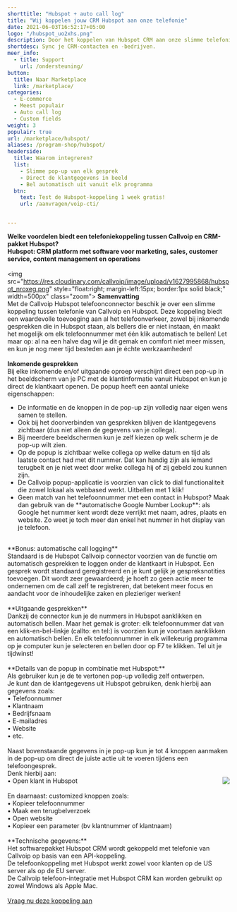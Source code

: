 ```yaml
---
shorttitle: "Hubspot + auto call log"
title: "Wij koppelen jouw CRM Hubspot aan onze telefonie"
date: 2021-06-03T16:52:17+05:00
logo: "/hubspot_uo2xhs.png"
description: Door het koppelen van Hubspot CRM aan onze slimme telefonie werk je een stuk efficienter.
shortdesc: Sync je CRM-contacten en -bedrijven.
meer_info:
  - title: Support
    url: /ondersteuning/
button:
  title: Naar Marketplace
  link: /marketplace/
categories:
  - E-commerce
  - Meest populair
  - Auto call log
  - Custom fields
weight: 3
populair: true
url: /marketplace/hubspot/
aliases: /program-shop/hubspot/
headerside:
  title: Waarom integreren?
  list:
    - Slimme pop-up van elk gesprek
    - Direct de klantgegevens in beeld
    - Bel automatisch uit vanuit elk programma
  btn:
    text: Test de Hubspot-koppeling 1 week gratis!
    url: /aanvragen/voip-cti/


---
```


**Welke voordelen biedt een telefoniekoppeling tussen Callvoip en CRM-pakket Hubspot?<br>
Hubspot: CRM platform met software voor marketing, sales, customer service, content management en operations**<br>
<br><img src="https://res.cloudinary.com/callvoip/image/upload/v1627995868/hubspot_nroxeg.png" style="float:right; margin-left:15px; border:1px solid black;" width=500px" class="zoom">
**Samenvatting**<br>
Met de Callvoip Hubspot telefoonconnector beschik je over een slimme koppeling tussen telefonie van Callvoip en Hubspot. Deze koppeling biedt een waardevolle toevoeging aan al het telefoonverkeer, zowel bij inkomende gesprekken die in Hubspot staan, als bellers die er niet instaan, én maakt het mogelijk om elk telefoonnummer met één klik automatisch te bellen! Let maar op: al na een halve dag wil je dit gemak en comfort niet meer missen, en kun je nog meer tijd besteden aan je échte werkzaamheden!<br>
<br>
**Inkomende gesprekken**<br>
Bij elke inkomende en/of uitgaande oproep verschijnt direct een pop-up in het beeldscherm van je PC met de klantinformatie vanuit Hubspot en kun je direct de klantkaart openen. De popup heeft een aantal unieke eigenschappen: <br>
<div class="usp-list">
<ul>
<li>De informatie en de knoppen in de pop-up zijn volledig naar eigen wens samen te stellen.</li>
<li>Ook bij het doorverbinden van gesprekken blijven de klantgegevens zichtbaar (dus niet alleen de gegevens van je collega).</li>
<li>Bij meerdere beeldschermen kun je zelf kiezen op welk scherm je de pop-up wilt zien.</li>
<li>Op de popup is zichtbaar welke collega op welke datum en tijd als laatste contact had met dit nummer. Dat kan handig zijn als iemand terugbelt en je niet weet door welke collega hij of zij gebeld zou kunnen zijn.</li>
<li>De Callvoip popup-applicatie is voorzien van click to dial functionaliteit die zowel lokaal als webbased werkt. Uitbellen met 1 klik!</li>
<li>Geen match van het telefoonnummer met een contact in Hubspot? Maak dan gebruik van de **automatische Google Number Lookup**: als Google het nummer kent wordt deze verrijkt met naam, adres, plaats en website. Zo weet je toch meer dan enkel het nummer in het display van je telefoon.</li>
</ul>
</div>
<br>
**Bonus: automatische call logging**<br>
Standaard is de Hubspot Callvoip connector voorzien van de functie om automatisch gesprekken te loggen onder de klantkaart in Hubspot. Een gesprek wordt standaard geregistreerd en je kunt gelijk je gespreksnotities toevoegen. Dit wordt zeer gewaardeerd; je hoeft zo geen actie meer te ondernemen om de call zelf te registreren, dat betekent meer focus en aandacht voor de inhoudelijke zaken en plezieriger werken!<br>
<br>
**Uitgaande gesprekken**<br>
Dankzij de connector kun je de nummers in Hubspot aanklikken en automatisch bellen. Maar het gemak is groter: elk telefoonnummer dat van een klik-en-bel-linkje (callto: en tel:) is voorzien kun je voortaan aanklikken en automatisch bellen. En elk telefoonnummer in elk willekeurig programma op je computer kun je selecteren en bellen door op F7 te klikken. Tel uit je tijdwinst! <br>
<br>
**Details van de popup in combinatie met Hubspot:**<br>
Als gebruiker kun je de te vertonen pop-up volledig zelf ontwerpen. <br>
Je kunt dan de klantgegevens uit Hubspot gebruiken, denk hierbij aan gegevens zoals: <br>
• Telefoonnummer<br>
• Klantnaam<br>
• Bedrijfsnaam<br>
• E-mailadres<br>
• Website<br>
• etc.<br>
<br>
Naast bovenstaande gegevens in je pop-up kun je tot 4 knoppen aanmaken in de pop-up om direct de juiste actie uit te voeren tijdens een telefoongesprek. <br>
Denk hierbij aan:<br><img src="https://res.cloudinary.com/callvoip/image/upload/popup_crm_jmr7fc.png" style="float:right">
• Open klant in Hubspot<br>
<br>
En daarnaast: customized knoppen zoals: <br>
• Kopieer telefoonnummer<br>
• Maak een terugbelverzoek<br>
• Open website <br>
• Kopieer een parameter (bv klantnummer of klantnaam) <br>
<br>
**Technische gegevens:**<br>
Het softwarepakket Hubspot CRM wordt gekoppeld met telefonie van Callvoip op basis van een API-koppeling.<br>
De telefoonkoppeling met Hubspot werkt zowel voor klanten op de US server als op de EU server.<br> 
De Callvoip telefoon-integratie met Hubspot CRM kan worden gebruikt op zowel Windows als Apple Mac.<br> 
<br><a href="/aanvragen/voip-cti/" class="button">Vraag nu deze koppeling aan</a>
